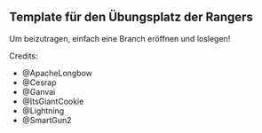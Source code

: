 ## Template für den Übungsplatz der Rangers

Um beizutragen, einfach eine Branch eröffnen und loslegen!

Credits:
- @ApacheLongbow
- @Cesrap
- @Ganvai
- @ItsGiantCookie
- @Lightning
- @SmartGun2
